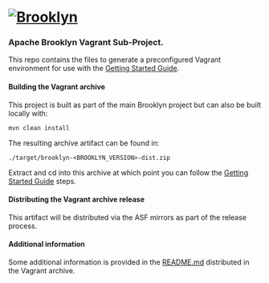 
# [![**Brooklyn**](https://brooklyn.apache.org/style/img/apache-brooklyn-logo-244px-wide.png)](http://brooklyn.apache.org/)

### Apache Brooklyn Vagrant Sub-Project.

This repo contains the files to generate a preconfigured Vagrant environment for use with the [Getting Started Guide](http://brooklyn.apache.org/v/latest/start/index.html).

#### Building the Vagrant archive

This project is built as part of the main Brooklyn project but can also be built locally with:
```
mvn clean install
```

The resulting archive artifact can be found in:
```
./target/brooklyn-<BROOKLYN_VERSION>-dist.zip
```
Extract and cd into this archive at which point you can follow the [Getting Started Guide](http://brooklyn.apache.org/v/latest/start/index.html) steps.

#### Distributing the Vagrant archive release

This artifact will be distributed via the ASF mirrors as part of the release process.

#### Additional information

Some additional information is provided in the [README.md](src/main/vagrant/README.md) distributed in the Vagrant archive.
